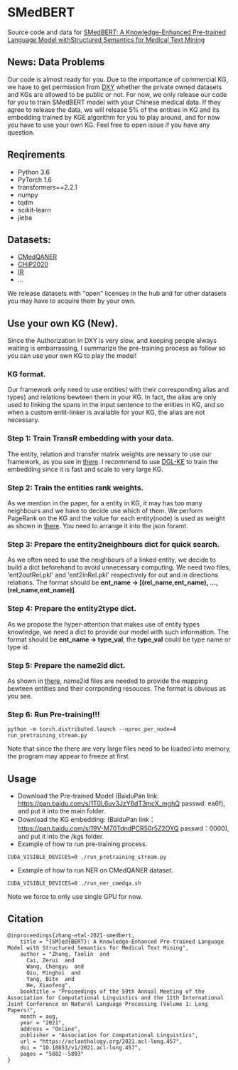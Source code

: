 # SMedBERT
Source code and data for [SMedBERT: A Knowledge-Enhanced Pre-trained Language Model withStructured Semantics for Medical Text Mining](https://github.com/MatNLP/SMedBERT/blob/main/SMedBERT.pdf)

## News: Data Problems
Our code is almost ready for you. Due to the importance of commercial KG, we have to get permission from [DXY](https://portal.dxy.cn/) whether the private owned datasets and KGs are allowed to be public or not. For now, we only release our code for you to train SMedBERT model with your Chinese medical data. If they agree to release the data, we will release 5% of the entities in KG and its embedding trained by KGE algorithm for you to play around, and for now you have to use your own KG. Feel free to open issue if you have any question. 

## Reqirements
- Python 3.6
- PyTorch 1.6
- transformers==2.2.1
- numpy
- tqdm
- scikit-learn
- jieba

## Datasets:
- [CMedQANER](https://github.com/alibaba-research/ChineseBLUE)
- [CHIP2020](http://cips-chip.org.cn/2020/eval2)
- [IR](https://github.com/alibaba-research/ChineseBLUE)
- ...

We release datasets with "open" licenses in the hub and for other datasets you may have to acquire them by your own.

## Use your own KG (New).
Since the Authorization in DXY is very slow, and keeping people always waiting is embarrassing, I summarize the pre-training process as follow so you can use your own KG to play the model!
### KG format.
Our framework only need to use entities( with their corresponding alias and types) and relations bewteen them in your KG. In fact, the alias are only used to linking the spans in the input sentence to the enities in KG, and so when a custom entit-linker is available for your KG, the alias are not necessary.
### Step 1: Train TransR embedding with your data.
The entity, relation and transfer matrix weights are nessary to use our framework, as you see in [there](https://github.com/MatNLP/SMedBERT/blob/15808263a03930eef173b485b5330abfc575509c/run_pretraining_stream.py#L81-L87). I recommend to use [DGL-KE](https://github.com/awslabs/dgl-ke) to train the embedding since it is fast and scale to very large KG. 
### Step 2: Train the entities rank weights.
As we mention in the paper, for a entity in KG, it may has too many neighbours and we have to decide use which of them. We perform PageRank on the KG and the value for each entity(node) is used as weight as shown in [there](https://github.com/MatNLP/SMedBERT/blob/92141b7f4d2ec39cb56d28eebc3d13f84ebd9b56/run_pretraining_stream.py#L58-L60). You need to arrange it into the json foramt.
### Step 3: Prepare the entity2neighbours dict for quick search.
As we often need to use the neighbours of a linked entity, we decide to build a dict beforehand to avoid unnecessary computing. We need two files, 'ent2outRel.pkl' and 'ent2inRel.pkl' respectively for out and in directions relations. The format should be **ent_name -> \[(rel_name,ent_name), ..., (rel_name,ent_name)\]**.
### Step 4: Prepare the entity2type dict.
As we propose the hyper-attention that makes use of entity types knowledge, we need a dict to provide our model with such information. The format should be **ent_name -> type_val**,
the **type_val** could be type name or type id.
### Step 5: Prepare the name2id dict.
As shown in [there](https://github.com/MatNLP/SMedBERT/blob/92141b7f4d2ec39cb56d28eebc3d13f84ebd9b56/run_pretraining_stream.py#L46-L69), name2id files are needed to provide the mapping bewteen entities and their corrponding resouces. The format is obvious as you see.
### Step 6: Run Pre-training!!!
```
python -m torch.distributed.launch --nproc_per_node=4 run_pretraining_stream.py
```
Note that since the there are very large files need to be loaded into memory, the program may appear to freeze at first.


## Usage
- Download the Pre-trained Model (BaiduPan link: https://pan.baidu.com/s/1T0L6uv3JzY6dT3mcX_mghQ passwd: ea6f), and put it into the main folder.  
- Download the KG embedding: (BaiduPan link：https://pan.baidu.com/s/19V-M70TdndPCR50r5Z2OYQ  passwd：0000), and put it into the /kgs folder.  
- Example of how to run pre-training process.
```
CUDA_VISIBLE_DEVICES=0 ./run_pretraining_stream.py
```
- Example of how to run NER on CMedQANER dataset.
```
CUDA_VISIBLE_DEVICES=0 ./run_ner_cmedqa.sh
```
Note we force to only use single GPU for now.


## Citation
```
@inproceedings{zhang-etal-2021-smedbert,
    title = "{SM}ed{BERT}: A Knowledge-Enhanced Pre-trained Language Model with Structured Semantics for Medical Text Mining",
    author = "Zhang, Taolin  and
      Cai, Zerui  and
      Wang, Chengyu  and
      Qiu, Minghui  and
      Yang, Bite  and
      He, Xiaofeng",
    booktitle = "Proceedings of the 59th Annual Meeting of the Association for Computational Linguistics and the 11th International Joint Conference on Natural Language Processing (Volume 1: Long Papers)",
    month = aug,
    year = "2021",
    address = "Online",
    publisher = "Association for Computational Linguistics",
    url = "https://aclanthology.org/2021.acl-long.457",
    doi = "10.18653/v1/2021.acl-long.457",
    pages = "5882--5893"
}
```
